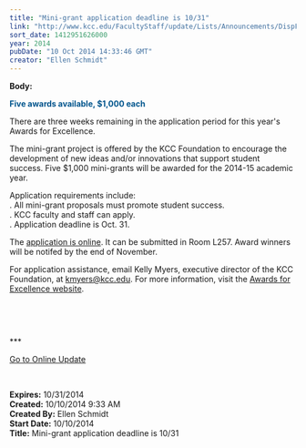 ```yaml
---
title: "Mini-grant application deadline is 10/31"
link: "http://www.kcc.edu/FacultyStaff/update/Lists/Announcements/DispForm.aspx?ID=1668"
sort_date: 1412951626000
year: 2014
pubDate: "10 Oct 2014 14:33:46 GMT"
creator: "Ellen Schmidt"
---
```


<div><b>Body:</b> <div class="ExternalClassB3421A3C1B004E84BF33A5666117187B"><p>​<span style="color:#00558d"><strong>Five awards available, $1,000 each</strong></span></p>
<p><span style="color:#00558d"></span>There are three weeks remaining in the application period for this year's Awards for Excellence.</p>
<p>The mini-grant project is offered by the KCC Foundation to encourage the development of new ideas and/or innovations that support student success. Five $1,000 mini-grants will be awarded for the 2014-15 academic year. </p>
<p>Application requirements include:<br />. All mini-grant proposals must promote student success. <br />. KCC faculty and staff can apply. <br />. Application deadline is Oct. 31. </p>
<p>The <a href="/Foundation/Documents/Innovation%20Grants%20Application.pdf">application is online</a>. It can be submitted in Room L257. Award winners will be notifed by the end of November.</p>
<p>For application assistance, email Kelly Myers, executive director of the KCC Foundation, at <a href="mailto:kmyers@kcc.edu">kmyers@kcc.edu</a>. For more information, visit the <a href="/Foundation/Pages/innovation-grants.aspx">Awards for Excellence website</a>. </p>
<p> </p>
<p> </p>
<p>***</p>
<p><a href="/update">Go to Online Update</a></p>
<p> </p></div></div>
<div><b>Expires:</b> 10/31/2014</div>
<div><b>Created:</b> 10/10/2014 9:33 AM</div>
<div><b>Created By:</b> Ellen Schmidt</div>
<div><b>Start Date:</b> 10/10/2014</div>
<div><b>Title:</b> Mini-grant application deadline is 10/31</div>

